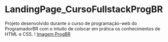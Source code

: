 # LandingPage_CursoFullstackProgBR
 Projeto desenvolvido durante o curso de programação-web do ProgramadorBR com o intuito de colocar em prática os conhecimentos de HTML e CSS.
! [Imagem ProgBR](![progBR](https://user-images.githubusercontent.com/100590540/174196373-a0e049c2-c78c-4bf4-a6a7-55788ee07b5f.png)
)
